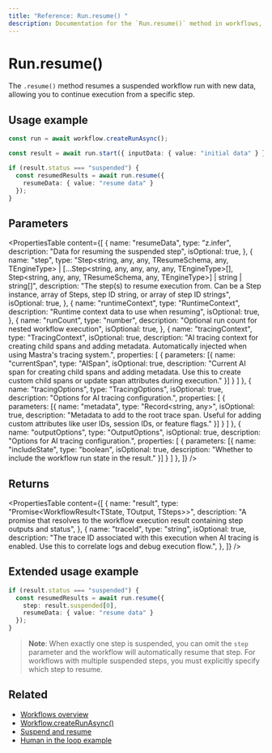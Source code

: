 ```yaml
---
title: "Reference: Run.resume() "
description: Documentation for the `Run.resume()` method in workflows, which resumes a suspended workflow run with new data.
---
```


# Run.resume()

The `.resume()` method resumes a suspended workflow run with new data, allowing you to continue execution from a specific step.

## Usage example

```typescript showLineNumbers copy
const run = await workflow.createRunAsync();

const result = await run.start({ inputData: { value: "initial data" } });

if (result.status === "suspended") {
  const resumedResults = await run.resume({
    resumeData: { value: "resume data" }
  });
}
```
## Parameters

<PropertiesTable
  content={[
    {
      name: "resumeData",
      type: "z.infer<TResumeSchema>",
      description: "Data for resuming the suspended step",
      isOptional: true,
    },
    {
      name: "step",
      type: "Step<string, any, any, TResumeSchema, any, TEngineType> | [...Step<string, any, any, any, any, TEngineType>[], Step<string, any, any, TResumeSchema, any, TEngineType>] | string | string[]",
      description: "The step(s) to resume execution from. Can be a Step instance, array of Steps, step ID string, or array of step ID strings",
      isOptional: true,
    },
    {
      name: "runtimeContext",
      type: "RuntimeContext",
      description: "Runtime context data to use when resuming",
      isOptional: true,
    },
    {
      name: "runCount",
      type: "number",
      description: "Optional run count for nested workflow execution",
      isOptional: true,
    },
    {
      name: "tracingContext",
      type: "TracingContext",
      isOptional: true,
      description: "AI tracing context for creating child spans and adding metadata. Automatically injected when using Mastra's tracing system.",
      properties: [
        {
          parameters: [{
            name: "currentSpan",
            type: "AISpan",
            isOptional: true,
            description: "Current AI span for creating child spans and adding metadata. Use this to create custom child spans or update span attributes during execution."
          }]
        }
      ]
    },
    {
      name: "tracingOptions",
      type: "TracingOptions",
      isOptional: true,
      description: "Options for AI tracing configuration.",
      properties: [
        {
          parameters: [{
            name: "metadata",
            type: "Record<string, any>",
            isOptional: true,
            description: "Metadata to add to the root trace span. Useful for adding custom attributes like user IDs, session IDs, or feature flags."
          }]
        }
      ]
    },
    {
      name: "outputOptions",
      type: "OutputOptions",
      isOptional: true,
      description: "Options for AI tracing configuration.",
      properties: [
        {
          parameters: [{
            name: "includeState",
            type: "boolean",
            isOptional: true,
            description: "Whether to include the workflow run state in the result."
          }]
        }
      ]
    },
  ]}
/>

## Returns

<PropertiesTable
  content={[
    {
      name: "result",
      type: "Promise<WorkflowResult<TState, TOutput, TSteps>>",
      description: "A promise that resolves to the workflow execution result containing step outputs and status",
    },
    {
      name: "traceId",
      type: "string",
      isOptional: true,
      description: "The trace ID associated with this execution when AI tracing is enabled. Use this to correlate logs and debug execution flow.",
    },
  ]}
/>

## Extended usage example

```typescript showLineNumbers copy
if (result.status === "suspended") {
  const resumedResults = await run.resume({
    step: result.suspended[0],
    resumeData: { value: "resume data" }
  });
}
```
> **Note**: When exactly one step is suspended, you can omit the `step` parameter and the workflow will automatically resume that step. For workflows with multiple suspended steps, you must explicitly specify which step to resume.

## Related

- [Workflows overview](../../../docs/workflows/overview.mdx#run-workflow)
- [Workflow.createRunAsync()](../create-run.md)
- [Suspend and resume](../../../docs/workflows/suspend-and-resume.md)
- [Human in the loop example](../../../examples/workflows/human-in-the-loop.md)
